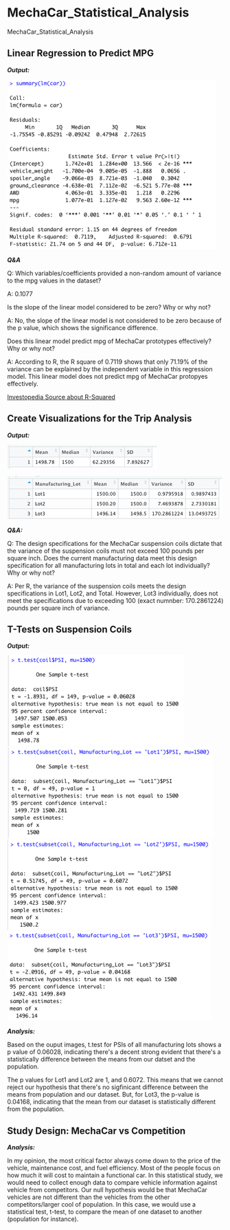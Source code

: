 # MechaCar_Statistical_Analysis
MechaCar_Statistical_Analysis


## Linear Regression to Predict MPG

___Output:___

![Deliverable1.png](resources/1.1.png)

___Q&A___

Q: Which variables/coefficients provided a non-random amount of variance to the mpg values in the dataset?

A: 0.1077

Is the slope of the linear model considered to be zero? Why or why not?

A: No, the slope of the linear model is not considered to be zero because of the p value, which shows the significance difference.

Does this linear model predict mpg of MechaCar prototypes effectively? Why or why not?

A: According to R, the R square of 0.7119 shows that only 71.19% of the variance can be explained by the independent variable in this regression model. This linear model does not predict mpg of MechaCar protopyes effectively. 

[Investopedia Source about R-Squared](https://www.markdownguide.org/basic-syntax/)


## Create Visualizations for the Trip Analysis

___Output:___

![2.1](resources/2.1.png)

![2.2](resources/2.2.png)

___Q&A:___

Q: The design specifications for the MechaCar suspension coils dictate that the variance of the suspension coils must not exceed 100 pounds per square inch. Does the current manufacturing data meet this design specification for all manufacturing lots in total and each lot individually? Why or why not?

A: Per R, the variance of the suspension coils meets the design specifications in Lot1, Lot2, and Total. However, Lot3 individually, does not meet the specifications due to exceeding 100 (exact numnber: 170.2861224) pounds per square inch of variance. 



## T-Tests on Suspension Coils
___Output:___

![3.1](resources/3.1.png)
![3.2](resources/3.2.png)
![3.3](resources/3.3.png)
![3.4](resources/3.4.png)

___Analysis:___

Based on the ouput images, t.test for PSIs of all manufacturing lots shows a p value of 0.06028, indicating there's a decent strong evident that there's a statistically difference between the means from our datset and the population.

The p values for Lot1 and Lot2 are 1, and 0.6072. This means that we cannot reject our hypothesis that there's no sigfinicant difference between the means from population and our dataset. But, for Lot3, the p-value is 0.04168, indicating that the mean from our dataset is statistically different from the population.

## Study Design: MechaCar vs Competition

___Analysis:___

In my opinion, the most critical factor always come down to the price of the vehicle, maintenance cost, and fuel efficiency. Most of the people focus on how much it will cost to maintain a functional car. In this statistical study, we would need to collect enough data to compare vehicle information against vehicle from competitors. Our null hypothesis would be that MechaCar vehicles are not different than the vehicles from the other competitors/larger cool of population. In this case, we would use a statistical test, t-test, to compare the mean of one dataset to another (population for instance). 